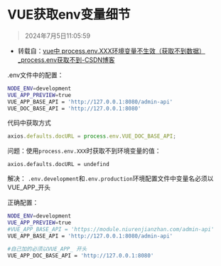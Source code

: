 # VUE获取env变量细节

> 2024年7月5日11:05:59

* 转载自：[vue中 process.env.XXX环境变量不生效（获取不到数据）_process.env获取不到-CSDN博客](https://blog.csdn.net/zlfjavahome/article/details/131313158)

.env文件中的配置：

```bash
NODE_ENV=development
VUE_APP_PREVIEW=true
VUE_APP_BASE_API = 'http://127.0.0.1:8080/admin-api'
VUE_DOC_BASE_API = 'http://127.0.0.1:8080'
```


代码中获取方式

```js
axios.defaults.docURL = process.env.VUE_DOC_BASE_API;
```

问题：使用`process.env.XXX`时获取不到环境变量的值：

`axios.defaults.docURL = undefind`

解决：
`.env.development`和`.env.production`环境配置文件中变量名必须以VUE_APP_开头

正确配置：

```bash
NODE_ENV=development
VUE_APP_PREVIEW=true
#VUE_APP_BASE_API = 'https://module.niurenjianzhan.com/admin-api'
VUE_APP_BASE_API = 'http://127.0.0.1:8080/admin-api'

#自己加的必须以VUE_APP_ 开头
VUE_APP_DOC_BASE_API = 'http://127.0.0.1:8080'
```